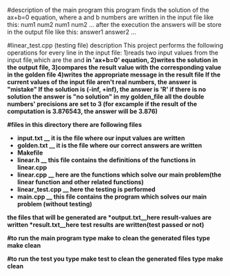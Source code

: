 #description of the main program
this program finds the solution of the ax+b=0 equation, where a and b numbers are written in the input file like this:
 num1 num2
 num1 num2
 ...
after the execution the answers will be store in the output file like this:
 answer1
 answer2
 ... 


#linear_test.cpp (testing file) description
This project performs the following operations for every line in the input file:
1)reads two input values from the input file,which are the <a> and <b> in 'ax+b=0' equation, 
2)writes the solution in the output file, 
3)compares the result value with the corresponding value in the golden file
4)writes the appropriate message in the result file
If the current values of the input file aren't real numbers, the answer is "mistake"
If the solution is (-inf, +inf), the answer is 'R'
if there is no solution the answer is "no solution"
in my golden_file all the double numbers' precisions are set to 3 (for excample if the result of the computation is 3.876543, the answer will be 3.876)

#files
 in this directory there are following files
* input.txt __ it is the file where our input values are written
* golden.txt __ it is the file where our correct answers are written
* Makefile
* linear.h __ this file contains the definitions of the functions in linear.cpp
* linear.cpp __ here are the functions which solve our main problem(the linear function and     other related functions)
* linear_test.cpp __ here the testing is performed
* main.cpp __ this file contains the program which solves our main problem (without testing)


the files that will be generated are 
*output.txt__here result-values are written
*result.txt__here test results are written(test passed or not)

#to run the main program type
 make 
to clean the generated files type
 make clean 

#to run the test you type
 make test
to clean the generated files type 
 make clean
